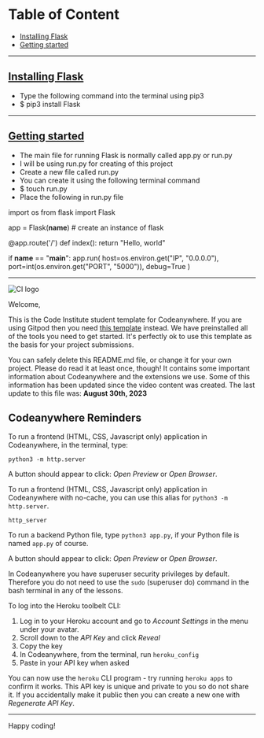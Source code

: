 # Table of Content

- [Installing Flask](#installing-flask)
- [Getting started](#getting-started)

---

## [Installing Flask](#table-of-content)

- Type the following command into the terminal using pip3
- $ pip3 install Flask

---

## [Getting started](#table-of-content)

- The main file for running Flask is normally called app.py or run.py
- I will be using run.py for creating of this project
- Create a new file called run.py
- You can create it using the following terminal command
- $ touch run.py
- Place the following in run.py file

import os
from flask import Flask

app = Flask(__name__)  # create an instance of flask


@app.route('/')
def index():
return "Hello, world"


if __name__ == "__main__":
app.run(
host=os.environ.get("IP", "0.0.0.0"),
port=int(os.environ.get("PORT", "5000")),
debug=True
)

---

![CI logo](https://codeinstitute.s3.amazonaws.com/fullstack/ci_logo_small.png)

Welcome,

This is the Code Institute student template for Codeanywhere. If you are using Gitpod then you need [this template](https://github.com/Code-Institute-Org/gitpod-full-template) instead.  We have preinstalled all of the tools you need to get started. It's perfectly ok to use this template as the basis for your project submissions.

You can safely delete this README.md file, or change it for your own project. Please do read it at least once, though! It contains some important information about Codeanywhere and the extensions we use. Some of this information has been updated since the video content was created. The last update to this file was: **August 30th, 2023**

## Codeanywhere Reminders

To run a frontend (HTML, CSS, Javascript only) application in Codeanywhere, in the terminal, type:

`python3 -m http.server`

A button should appear to click: _Open Preview_ or _Open Browser_.

To run a frontend (HTML, CSS, Javascript only) application in Codeanywhere with no-cache, you can use this alias for `python3 -m http.server`.

`http_server`

To run a backend Python file, type `python3 app.py`, if your Python file is named `app.py` of course.

A button should appear to click: _Open Preview_ or _Open Browser_.

In Codeanywhere you have superuser security privileges by default. Therefore you do not need to use the `sudo` (superuser do) command in the bash terminal in any of the lessons.

To log into the Heroku toolbelt CLI:

1. Log in to your Heroku account and go to _Account Settings_ in the menu under your avatar.
2. Scroll down to the _API Key_ and click _Reveal_
3. Copy the key
4. In Codeanywhere, from the terminal, run `heroku_config`
5. Paste in your API key when asked

You can now use the `heroku` CLI program - try running `heroku apps` to confirm it works. This API key is unique and private to you so do not share it. If you accidentally make it public then you can create a new one with _Regenerate API Key_.

---

Happy coding!
